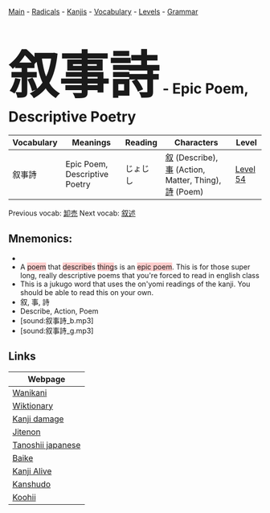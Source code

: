 <style> bigfont {font-size: 100px}</style>
[Main](../README.md) -
[Radicals](../radicals.md) -
[Kanjis](../kanjis.md) -
[Vocabulary](../vocabulary.md) -
[Levels](../levels.md) -
[Grammar](../grammar.md)
# <bigfont> 叙事詩</bigfont> - Epic Poem, Descriptive Poetry 

| Vocabulary | Meanings | Reading | Characters | Level |
| --- | --- | --- | --- | --- |
| 叙事詩 | Epic Poem, Descriptive Poetry | じょじし |  [叙](../kanjis/叙.md) (Describe), [事](../kanjis/事.md) (Action, Matter, Thing), [詩](../kanjis/詩.md) (Poem) | [Level 54](../levels/wk_level54.md) |

Previous vocab: [卸売](卸売.md) Next vocab: [叙述](叙述.md) 

## Mnemonics:

* 
* A <span style="background-color:#ffcccb"> poem</span> that <span style="background-color:#ffcccb"> describe</span>s <span style="background-color:#ffcccb"> thing</span>s is an <span style="background-color:#ffcccb"> epic poem</span>. This is for those super long, really descriptive poems that you're forced to read in english class
* This is a jukugo word that uses the on'yomi readings of the kanji. You should be able to read this on your own.
* 叙, 事, 詩
* Describe, Action, Poem
* [sound:叙事詩_b.mp3]
* [sound:叙事詩_g.mp3]


## Links 

| Webpage |
| --- |
| [Wanikani          ](https://www.wanikani.com/kanji/叙事詩) |
| [Wiktionary        ](https://en.wiktionary.org/wiki/叙事詩) |
| [Kanji damage      ](http://www.kanjidamage.com/kanji/search?utf8=✓&q=叙事詩) |
| [Jitenon           ](https://jitenon.com/kanji/叙事詩) |
| [Tanoshii japanese ](https://www.tanoshiijapanese.com/dictionary/kanji.cfm?k=叙事詩) |
| [Baike             ](https://baike.baidu.com/item/叙事詩) |
| [Kanji Alive       ](https://app.kanjialive.com/叙事詩) |
| [Kanshudo          ](https://www.kanshudo.com/searchmn?q=叙事詩) |
| [Koohii            ](https://kanji.koohii.com/study/kanji/叙事詩) |
